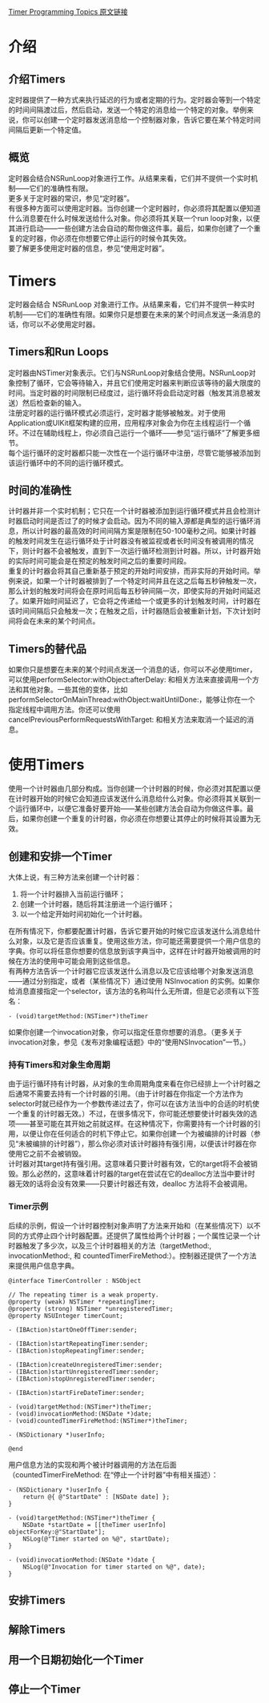 [Timer Programming Topics 原文链接](https://developer.apple.com/library/content/documentation/Cocoa/Conceptual/Timers/Timers.html#//apple_ref/doc/uid/10000061i)

# 介绍
## 介绍Timers

定时器提供了一种方式来执行延迟的行为或者定期的行为。定时器会等到一个特定的时间间隔渡过后，然后启动，发送一个特定的消息给一个特定的对象。举例来说，你可以创建一个定时器发送消息给一个控制器对象，告诉它要在某个特定时间间隔后更新一个特定值。  

## 概览

定时器会结合NSRunLoop对象进行工作。从结果来看，它们并不提供一个实时机制——它们的准确性有限。  
更多关于定时器的常识，参见“定时器”。  
有很多种方面可以使用定时器。当你创建一个定时器时，你必须将其配置以便知道什么消息要在什么时候发送给什么对象。你必须将其关联一个run loop对象，以便其进行启动——一些创建方法会自动的帮你做这件事。最后，如果你创建了一个重复的定时器，你必须在你想要它停止运行的时候令其失效。  
要了解更多使用定时器的信息，参见“使用定时器”。

# Timers

定时器会结合 NSRunLoop 对象进行工作。从结果来看，它们并不提供一种实时机制——它们的准确性有限。如果你只是想要在未来的某个时间点发送一条消息的话，你可以不必使用定时器。

## Timers和Run Loops

定时器由NSTimer对象表示。它们与NSRunLoop对象结合使用。NSRunLoop对象控制了循环，它会等待输入，并且它们使用定时器来判断应该等待的最大限度的时间。当定时器的时间限制已经度过，运行循环将会启动定时器（触发其消息被发送）然后检查新的输入。  
注册定时器的运行循环模式必须运行，定时器才能够被触发。对于使用Application或UIKit框架构建的应用，应用程序对象会为你在主线程运行一个循环。不过在辅助线程上，你必须自己运行一个循环——参见“运行循环”了解更多细节。  
每个运行循环的定时器都只能一次性在一个运行循环中注册，尽管它能够被添加到该运行循环中的不同的运行循环模式。  

## 时间的准确性

计时器并非一个实时机制；它只在一个计时器被添加到运行循环模式并且会检测计时器启动时间是否过了的时候才会启动。因为不同的输入源都是典型的运行循环消息，所以计时器的最高效的时间间隔方案是限制在50-100毫秒之间。如果计时器的触发时间发生在运行循环处于计时器没有被监视或者长时间没有被调用的情况下，则计时器不会被触发，直到下一次运行循环检测到计时器。所以，计时器开始的实际时间可能会是在预定的触发时间之后的重要时间段。  
重复的计时器会将其自己重新基于预定的开始时间安排，而非实际的开始时间。举例来说，如果一个计时器被排到了一个特定时间并且在这之后每五秒钟触发一次，那么计划的触发时间将会在原时间后每五秒钟间隔一次，即使实际的开始时间延迟了。如果开始时间延迟了，它会将之传递给一个或更多的计划触发时间，计时器在该时间间隔后只会触发一次；在触发之后，计时器随后会被重新计划，下次计划时间将会在未来的某个时间点。

## Timers的替代品

如果你只是想要在未来的某个时间点发送一个消息的话，你可以不必使用timer，可以使用performSelector:withObject:afterDelay: 和相关方法来直接调用一个方法和其他对象。一些其他的变体，比如performSelectorOnMainThread:withObject:waitUntilDone:，能够让你在一个指定线程中调用方法。你还可以使用 cancelPreviousPerformRequestsWithTarget: 和相关方法来取消一个延迟的消息。

# 使用Timers

使用一个计时器由几部分构成。当你创建一个计时器的时候，你必须对其配置以便在计时器开始的时候它会知道应该发送什么消息给什么对象。你必须将其关联到一个运行循环中，以便它准备好要开始——某些创建方法会自动为你做这件事。最后，如果你创建一个重复的计时器，你必须在你想要让其停止的时候将其设置为无效。  

## 创建和安排一个Timer

大体上说，有三种方法来创建一个计时器：  

1. 将一个计时器排入当前运行循环；
2. 创建一个计时器，随后将其注册进一个运行循环；
3. 以一个给定开始时间初始化一个计时器。

在所有情况下，你都要配置计时器，告诉它要开始的时候它应该发送什么消息给什么对象，以及它是否应该重复。使用这些方法，你可能还需要提供一个用户信息的字典。你可以将任意你想要的信息放到该字典当中，这样在计时器开始被调用的时候在方法的使用中可能会用到这些信息。  
有两种方法告诉一个计时器它应该发送什么消息以及它应该给哪个对象发送消息——通过分别指定，或者（某些情况下）通过使用 NSInvocation 的实例。如果你给消息直接指定一个selector，该方法的名称叫什么无所谓，但是它必须有以下签名：  

	- (void)targetMethod:(NSTimer*)theTimer

如果你创建一个invocation对象，你可以指定任意你想要的消息。（更多关于invocation对象，参见《发布对象编程话题》中的“使用NSInvocation”一节。）

### 持有Timers和对象生命周期

由于运行循环持有计时器，从对象的生命周期角度来看在你已经排上一个计时器之后通常不需要去持有一个计时器的引用。（由于计时器在你指定一个方法作为selector时就已经作为一个参数传递过去了，你可以在该方法当中的合适的时机使一个重复的计时器无效。）不过，在很多情况下，你可能还想要使计时器失效的选项——甚至可能在其开始之前就这样。在这种情况下，你需要持有一个计时器的引用，以便让你在任何适合的时机下停止它。如果你创建一个为被编排的计时器（参见“未被编排的计时器”），那么你必须对该计时器持有强引用，以便该计时器在你使用它之前不会被销毁。  
计时器对其target持有强引用。这意味着只要计时器有效，它的target将不会被销毁。那么必然的，这意味着计时器的target在尝试在它的dealloc方法当中要计时器无效的话将会没有效果——只要计时器还有效，dealloc 方法将不会被调用。

### Timer示例

后续的示例，假设一个计时器控制对象声明了方法来开始和（在某些情况下）以不同的方式停止四个计时器配置。还提供了属性给两个计时器；一个属性记录一个计时器触发了多少次，以及三个计时器相关的方法（targetMethod:, invocationMethod:, 和 countedTimerFireMethod:）。控制器还提供了一个方法来提供用户信息字典。  

	@interface TimerController : NSObject
	 
	// The repeating timer is a weak property.
	@property (weak) NSTimer *repeatingTimer;
	@property (strong) NSTimer *unregisteredTimer;
	@property NSUInteger timerCount;
	 
	- (IBAction)startOneOffTimer:sender;
	 
	- (IBAction)startRepeatingTimer:sender;
	- (IBAction)stopRepeatingTimer:sender;
	 
	- (IBAction)createUnregisteredTimer:sender;
	- (IBAction)startUnregisteredTimer:sender;
	- (IBAction)stopUnregisteredTimer:sender;
	 
	- (IBAction)startFireDateTimer:sender;
	 
	- (void)targetMethod:(NSTimer*)theTimer;
	- (void)invocationMethod:(NSDate *)date;
	- (void)countedTimerFireMethod:(NSTimer*)theTimer;
	 
	- (NSDictionary *)userInfo;
	 
	@end
	
用户信息方法的实现和两个被计时器调用的方法在后面（countedTimerFireMethod: 在“停止一个计时器”中有相关描述）：  
	
	- (NSDictionary *)userInfo {
	    return @{ @"StartDate" : [NSDate date] };
	}
	 
	- (void)targetMethod:(NSTimer*)theTimer {
	    NSDate *startDate = [[theTimer userInfo] objectForKey:@"StartDate"];
	    NSLog(@"Timer started on %@", startDate);
	}
	 
	- (void)invocationMethod:(NSDate *)date {
	    NSLog(@"Invocation for timer started on %@", date);
	}

## 安排Timers

## 解除Timers

## 用一个日期初始化一个Timer

## 停止一个Timer